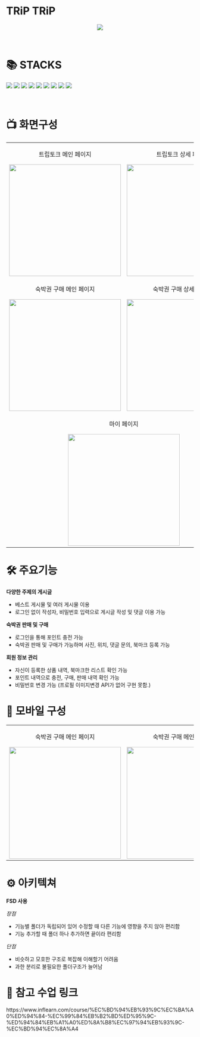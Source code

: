 # TRiP TRiP
<div align="center">
  <img src="https://github.com/user-attachments/assets/52b361d5-9b63-477a-8289-a9191481cc8d">
</div>

<br />
<br />

<div align=left><h1>📚 STACKS</h1></div>
<div style="white-space: nowrap;">
  <img src="https://img.shields.io/badge/javascript-F7DF1E?style=for-the-badge&logo=javascript&logoColor=black">
  <img src="https://img.shields.io/badge/react-61DAFB?style=for-the-badge&logo=react&logoColor=black"> 
  <img src="https://img.shields.io/badge/github-181717?style=for-the-badge&logo=github&logoColor=white">
  <img src="https://img.shields.io/badge/git-F05032?style=for-the-badge&logo=git&logoColor=white">
  <img src="https://img.shields.io/badge/tailwind-06B6D4?style=for-the-badge&logo=tailwindcss&logoColor=white">
  <img src="https://img.shields.io/badge/next.js-000000?style=for-the-badge&logo=next.js&logoColor=white">
  <img src="https://img.shields.io/badge/graphql-E10098?style=for-the-badge&logo=graphql&logoColor=white">
  <img src="https://img.shields.io/badge/apollo graphql-311C87?style=for-the-badge&logo=apollographql&logoColor=white">
  <img src="https://img.shields.io/badge/typescript-3178C6?style=for-the-badge&logo=typescript&logoColor=white">
</div>

<br />
<br />

<div align=left><h1>📺 화면구성</h1></div>
<table>
  <tr>
    <td align="center" valign="top">
      <p>트립토크 메인 페이지</p>
      <img src="https://github.com/user-attachments/assets/802e0e8f-5320-4f37-b81c-9ae4399dfafc" width="300" />
    </td>
    <td align="center" valign="top">
      <p>트립토크 상세 페이지</p>
      <img src="https://github.com/user-attachments/assets/da6a1b16-817c-4cb2-9df3-f8e850068ed6" width="300" />
    </td>
  </tr>
  <tr>
    <td align="center" valign="top">
      <p>숙박권 구매 메인 페이지</p>
      <img src="https://github.com/user-attachments/assets/7d2393c4-bc3f-4a93-8cca-3b422dc7c2a5" width="300" />
    </td>
    <td align="center" valign="top">
      <p>숙박권 구매 상세 페이지</p>
      <img src="https://github.com/user-attachments/assets/146db859-871d-49a8-80da-c9fd6120279d" width="300" />
    </td>
  </tr>
  <tr>
    <td align="center" valign="top" colspan="2">
      <p>마이 페이지</p>
      <img src="https://github.com/user-attachments/assets/7af4ce8f-97be-4af2-8d2a-bf9d4fc74dbd" width="300" />
    </td>
  </tr>
</table>


<div align=left><h1>🛠 주요기능</h1></div>

**다양한 주제의 게시글**
+ 베스트 게시물 및 여러 게시물 이용
+ 로그인 없이 작성자, 비밀번호 입력으로 게시글 작성 및 댓글 이용 가능

**숙박권 판매 및 구매**
+ 로그인을 통해 포인트 충전 가능
+ 숙박권 판매 및 구매가 가능하며 사진, 위치, 댓글 문의, 북마크 등록 가능

**회원 정보 관리**
+ 자신이 등록한 상품 내역, 북마크한 리스트 확인 가능
+ 포인트 내역으로 충전, 구매, 판매 내역 확인 가능
+ 비밀번호 변경 가능
(프로필 이미지변경 API가 없어 구현 못함.)


<div align=left><h1>📱 모바일 구성</h1></div>
<table>
  <tr>
    <td align="center" valign="top">
      <p>숙박권 구매 메인 페이지</p>
      <img src="https://github.com/user-attachments/assets/c189f63a-3692-4104-b882-0b769fac01c2" width="300" />
    </td>
    <td align="center" valign="top">
      <p>숙박권 구매 메인 페이지</p>
      <img src="https://github.com/user-attachments/assets/385fefa7-5bfe-4144-af66-f1c580ec7500" width="300" />
    </td>
        <td align="center" valign="top" colspan="2">
      <p>프로필 모달</p>
      <img src="https://github.com/user-attachments/assets/220b9bb2-169a-47b2-83bb-e5c038200699" width="300" />
    </td>
  </tr>
</table>


<div align=left><h1>⚙ 아키텍쳐</h1></div>

**FSD 사용**

*장점*
+ 기능별 폴더가 독립되어 있어 수정할 때 다른 기능에 영향을 주지 않아 편리함
+ 기능 추가할 때 폴더 하나 추가하면 끝이라 편리함

*단점*
+ 비슷하고 모호한 구조로 복잡해 이해할기 어려움
+ 과한 분리로 불필요한 폴더구조가 늘어남


<div align=left><h1>📖 참고 수업 링크</h1></div>
https://www.inflearn.com/course/%EC%BD%94%EB%93%9C%EC%BA%A0%ED%94%84-%EC%99%84%EB%B2%BD%ED%95%9C-%ED%94%84%EB%A1%A0%ED%8A%B8%EC%97%94%EB%93%9C-%EC%BD%94%EC%8A%A4
